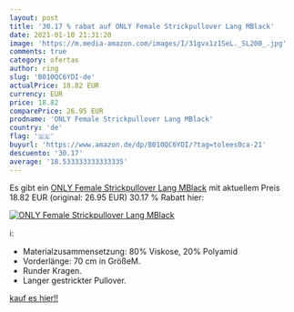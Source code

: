 ```yaml
---
layout: post
title: '30.17 % rabat auf ONLY Female Strickpullover Lang MBlack'
date: 2021-01-10 21:31:20
image: 'https://m.media-amazon.com/images/I/31gvx1z1SeL._SL200_.jpg'
comments: true
category: ofertas
author: ring
slug: 'B010QC6YDI-de'
actualPrice: 18.82 EUR
currency: EUR
price: 18.82
comparePrice: 26.95 EUR
prodname: 'ONLY Female Strickpullover Lang MBlack'
country: 'de'
flag: '🇩🇪'
buyurl: 'https://www.amazon.de/dp/B010QC6YDI/?tag=tolees0ca-21'
descuento: '30.17'
average: '18.533333333333335'
---
```


Es gibt ein [ONLY Female Strickpullover Lang MBlack](https://www.amazon.de/dp/B010QC6YDI/?tag=tolees0ca-21) mit aktuellem Preis 18.82 EUR (original: 26.95 EUR) 30.17 % Rabatt hier:

[![ONLY Female Strickpullover Lang MBlack](https://m.media-amazon.com/images/I/31gvx1z1SeL._SL200_.jpg)](https://www.amazon.de/dp/B010QC6YDI/?tag=tolees0ca-21)

ℹ️:

- Materialzusammensetzung: 80% Viskose, 20% Polyamid
- Vorderlänge: 70 cm in GrößeM.
- Runder Kragen.
- Langer gestrickter Pullover.

[kauf es hier!!](https://www.amazon.de/dp/B010QC6YDI/?tag=tolees0ca-21)
